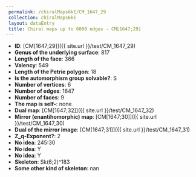 ```yaml
--- 
 permalink: /chiralMaps6kE/CM_1647_29 
 collection: chiralMaps6kE
 layout: dataEntry
 title: Chiral maps up to 6000 edges - CM[1647;29]
---
```


- **ID**: [CM[1647;29]]({{ site.url }}/test/CM_1647_29)
- **Genus of the underlying surface**: 817
- **Length of the face**: 366
- **Valency**: 549
- **Length of the Petrie polygon**: 18
- **Is the automorphism group solvable?**: S
- **Number of vertices**: 6
- **Number of edges**: 1647
- **Number of faces**: 9
- **The map is self-**: none
- **Dual map**: [CM[1647;32]]({{ site.url }}/test/CM_1647_32)
- **Mirror (enantihomorphic) map**: [CM[1647;30]]({{ site.url }}/test/CM_1647_30)
- **Dual of the mirror image**: [CM[1647;31]]({{ site.url }}/test/CM_1647_31)
- **Z_q-Exponent?**: 2
- **No idea**:  245:30
- **No idea**: Y
- **No idea**: Y
- **Skeleton**: Sk(6;2)^183
- **Some other kind of skeleton**: nan
